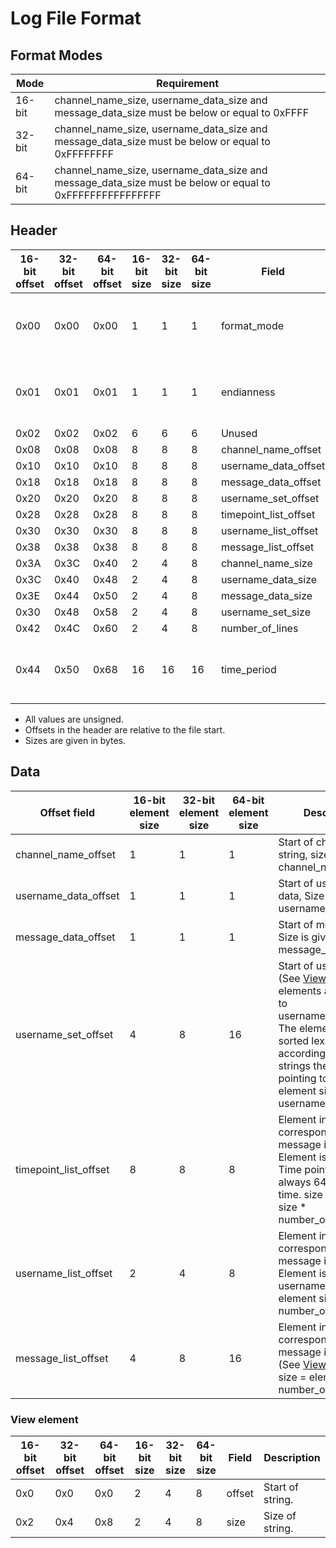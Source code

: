 # Log File Format

## Format Modes
|Mode|Requirement|
|-|-|
|16-bit|channel_name_size, username_data_size and message_data_size must be below or equal to 0xFFFF|
|32-bit|channel_name_size, username_data_size and message_data_size must be below or equal to 0xFFFFFFFF|
|64-bit|channel_name_size, username_data_size and message_data_size must be below or equal to 0xFFFFFFFFFFFFFFFF|

## Header

|16-bit offset|32-bit offset|64-bit offset|16-bit size|32-bit size|64-bit size|Field|Description| 
|-|-|-|-|-|-|-|-|
|0x00|0x00|0x00|1|1|1|format_mode|Format of file, 1 = 16-bit, 2 = 32-bit, 3 = 64-bit.|
|0x01|0x01|0x01|1|1|1|endianness|Endianess of file, 1 = little endian, 2 = big endian|
|0x02|0x02|0x02|6|6|6|Unused|Unused|
|0x08|0x08|0x08|8|8|8|channel_name_offset||
|0x10|0x10|0x10|8|8|8|username_data_offset||
|0x18|0x18|0x18|8|8|8|message_data_offset||
|0x20|0x20|0x20|8|8|8|username_set_offset||
|0x28|0x28|0x28|8|8|8|timepoint_list_offset||
|0x30|0x30|0x30|8|8|8|username_list_offset||
|0x38|0x38|0x38|8|8|8|message_list_offset||
|0x3A|0x3C|0x40|2|4|8|channel_name_size||
|0x3C|0x40|0x48|2|4|8|username_data_size||
|0x3E|0x44|0x50|2|4|8|message_data_size||
|0x30|0x48|0x58|2|4|8|username_set_size||
|0x42|0x4C|0x60|2|4|8|number_of_lines||
|0x44|0x50|0x68|16|16|16|time_period|Time period of log. Two timepoints after eachother.|

* All values are unsigned.
* Offsets in the header are relative to the file start.
* Sizes are given in bytes.

## Data

|Offset field|16-bit element size|32-bit element size|64-bit element size|Description|
|-|-|-|-|-|
|channel_name_offset|1|1|1|Start of channel name string, size is given in channel_name_size.|
|username_data_offset|1|1|1|Start of username data, Size is given in username_data_size.|
|message_data_offset|1|1|1|Start of message data. Size is given in message_data_size.|
|username_set_offset|4|8|16|Start of username set. (See [View element](#username/message-data-element)) All elements are offsets to username_data_offset. The elements are sorted lexicographic according to the strings they are pointing to. size = element size * username_set_size.|
|timepoint_list_offset|8|8|8|Element index corresponds to what message it belongs to. Element is a timepoint. Time points are always 64 bit posix time. size = element size * number_of_lines.|
|username_list_offset|2|4|8|Element index corresponds to what message it belongs to. Element is a index of username_set. size = element size * number_of_lines.|
|message_list_offset|4|8|16|Element index corresponds to what message it belongs to. (See [View element](#username/message-data-element)) size = element size * number_of_lines.|

### View element

|16-bit offset|32-bit offset|64-bit offset|16-bit size|32-bit size|64-bit size|Field|Description|
|-|-|-|-|-|-|-|-|
|0x0|0x0|0x0|2|4|8|offset|Start of string.|
|0x2|0x4|0x8|2|4|8|size|Size of string.|
